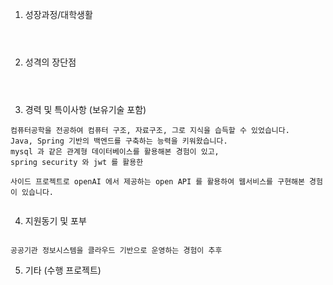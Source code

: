 
1. 성장과정/대학생활 
```



```
2. 성격의 장단점
```



```
3. 경력 및 특이사항 (보유기술 포함) 
```
컴퓨터공학을 전공하여 컴퓨터 구조, 자료구조, 그로 지식을 습득할 수 있었습니다. 
Java, Spring 기반의 백엔드를 구축하는 능력을 키워왔습니다. 
mysql 과 같은 관계형 데이터베이스를 활용해본 경험이 있고, 
spring security 와 jwt 를 활용한

사이드 프로젝트로 openAI 에서 제공하는 open API 를 활용하여 웹서비스를 구현해본 경험이 있습니다. 


```
4. 지원동기 및 포부
```

공공기관 정보시스템을 클라우드 기반으로 운영하는 경험이 추후   

```
5. 기타 (수행 프로젝트)
```



```